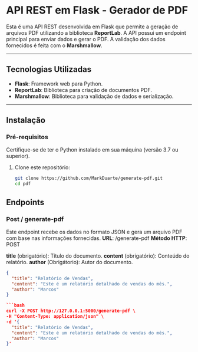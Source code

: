 # API REST em Flask - Gerador de PDF

Esta é uma API REST desenvolvida em Flask que permite a geração de arquivos PDF utilizando a biblioteca **ReportLab**. A API possui um endpoint principal para enviar dados e gerar o PDF. A validação dos dados fornecidos é feita com o **Marshmallow**.

---

## Tecnologias Utilizadas

- **Flask**: Framework web para Python.
- **ReportLab**: Biblioteca para criação de documentos PDF.
- **Marshmallow**: Biblioteca para validação de dados e serialização.

---

## Instalação

### Pré-requisitos

Certifique-se de ter o Python instalado em sua máquina (versão 3.7 ou superior).

1. Clone este repositório:
   ```bash
   git clone https://github.com/MarkDuarte/generate-pdf.git
   cd pdf

## Endpoints

### Post / generate-pdf

Este endpoint recebe os dados no formato JSON e gera um arquivo PDF com base nas informações fornecidas.
**URL**: /generate-pdf
**Método HTTP**: POST

**title** (obrigatório): Título do documento.
**content** (obrigatório): Conteúdo do relatório.
**author** (Obrigátorio): Autor do documento.

```json
{
  "title": "Relatório de Vendas",
  "content": "Este é um relatório detalhado de vendas do mês.",
  "author": "Marcos"
}

```bash
curl -X POST http://127.0.0.1:5000/generate-pdf \
-H "Content-Type: application/json" \
-d '{
  "title": "Relatório de Vendas",
  "content": "Este é um relatório detalhado de vendas do mês.",
  "author": "Marcos"
}'
```